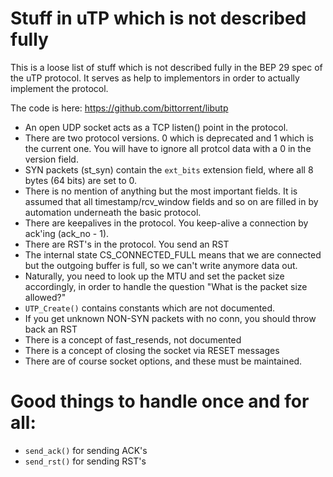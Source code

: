 # Stuff in uTP which is not described fully

This is a loose list of stuff which is not described fully in the BEP
29 spec of the uTP protocol. It serves as help to implementors in
order to actually implement the protocol.

The code is here: https://github.com/bittorrent/libutp

* An open UDP socket acts as a TCP listen() point in the protocol.
* There are two protocol versions. 0 which is deprecated and 1 which
  is the current one. You will have to ignore all protcol data with a
  0 in the version field.
* SYN packets (st_syn) contain the `ext_bits` extension field, where
  all 8 bytes (64 bits) are set to 0.
* There is no mention of anything but the most important fields. It is
  assumed that all timestamp/rcv_window fields and so on are filled in
  by automation underneath the basic protocol.
* There are keepalives in the protocol. You keep-alive a connection by
  ack'ing (ack_no - 1).
* There are RST's in the protocol. You send an RST
* The internal state CS_CONNECTED_FULL means that we are connected but
  the outgoing buffer is full, so we can't write anymore data out.
* Naturally, you need to look up the MTU and set the packet size
  accordingly, in order to handle the question "What is the packet
  size allowed?"
* `UTP_Create()` contains constants which are not documented.
* If you get unknown NON-SYN packets with no conn, you should throw
  back an RST
* There is a concept of fast_resends, not documented
* There is a concept of closing the socket via RESET messages
* There are of course socket options, and these must be maintained.

# Good things to handle once and for all:

* `send_ack()` for sending ACK's
* `send_rst()` for sending RST's
